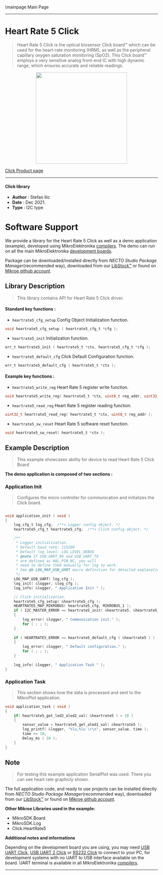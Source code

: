 \mainpage Main Page

---
# Heart Rate 5 Click

> Heart Rate 5 Click is the optical biosensor Click board™ which can be used for the heart-rate monitoring (HRM), as well as the peripheral capillary oxygen saturation monitoring (SpO2). This Click board™ employs a very sensitive analog front-end IC with high dynamic range, which ensures accurate and reliable readings. 

<p align="center">
  <img src="https://download.mikroe.com/images/click_for_ide/heartrate5_click.png" height=300px>
</p>

[Click Product page](https://www.mikroe.com/heart-rate-5-click)

---


#### Click library

- **Author**        : Stefan Ilic
- **Date**          : Dec 2021.
- **Type**          : I2C type


# Software Support

We provide a library for the Heart Rate 5 Click
as well as a demo application (example), developed using MikroElektronika
[compilers](https://www.mikroe.com/necto-studio).
The demo can run on all the main MikroElektronika [development boards](https://www.mikroe.com/development-boards).

Package can be downloaded/installed directly from *NECTO Studio Package Manager*(recommended way), downloaded from our [LibStock&trade;](https://libstock.mikroe.com) or found on [Mikroe github account](https://github.com/MikroElektronika/mikrosdk_click_v2/tree/master/clicks).

## Library Description

> This library contains API for Heart Rate 5 Click driver.

#### Standard key functions :

- `heartrate5_cfg_setup` Config Object Initialization function.
```c
void heartrate5_cfg_setup ( heartrate5_cfg_t *cfg );
```

- `heartrate5_init` Initialization function.
```c
err_t heartrate5_init ( heartrate5_t *ctx, heartrate5_cfg_t *cfg );
```

- `heartrate5_default_cfg` Click Default Configuration function.
```c
err_t heartrate5_default_cfg ( heartrate5_t *ctx );
```

#### Example key functions :

- `heartrate5_write_reg` Heart Rate 5 register write function.
```c
void heartrate5_write_reg( heartrate5_t *ctx, uint8_t reg_addr, uint32_t write_data ); 
```

- `heartrate5_read_reg` Heart Rate 5 register reading function.
```c
uint32_t heartrate5_read_reg( heartrate5_t *ctx, uint8_t reg_addr ); 
```

- `heartrate5_sw_reset` Heart Rate 5 software reset function.
```c
void heartrate5_sw_reset( heartrate5_t *ctx );
```

## Example Description

> This example showcases ability for device to read Heart Rate 5 Click Board

**The demo application is composed of two sections :**

### Application Init

> Configures the micro controller for communication and initializes the Click board. 

```c

void application_init ( void ) 
{
    log_cfg_t log_cfg;  /**< Logger config object. */
    heartrate5_cfg_t heartrate5_cfg;  /**< Click config object. */

    /** 
     * Logger initialization.
     * Default baud rate: 115200
     * Default log level: LOG_LEVEL_DEBUG
     * @note If USB_UART_RX and USB_UART_TX 
     * are defined as HAL_PIN_NC, you will 
     * need to define them manually for log to work. 
     * See @b LOG_MAP_USB_UART macro definition for detailed explanation.
     */
    LOG_MAP_USB_UART( log_cfg );
    log_init( &logger, &log_cfg );
    log_info( &logger, " Application Init " );

    // Click initialization.
    heartrate5_cfg_setup( &heartrate5_cfg );
    HEARTRATE5_MAP_MIKROBUS( heartrate5_cfg, MIKROBUS_1 );
    if ( I2C_MASTER_ERROR == heartrate5_init( &heartrate5, &heartrate5_cfg ) ) 
    {
        log_error( &logger, " Communication init." );
        for ( ; ; );
    }
    
    if ( HEARTRATE5_ERROR == heartrate5_default_cfg ( &heartrate5 ) )
    {
        log_error( &logger, " Default configuration." );
        for ( ; ; );
    }
    
    log_info( &logger, " Application Task " );
}

```

### Application Task

> This section shows how the data is processed and sent to the MikroPlot application.

```c
void application_task ( void ) 
{
    if( heartrate5_get_led2_aled2_val( &heartrate5 ) < 10 )
    {
        sensor_value = heartrate5_get_aled1_val( &heartrate5 );
        log_printf( &logger, "%lu,%lu \r\n", sensor_value, time );
        time += 10;
        Delay_ms ( 10 );
    }
}
```

## Note

> For testing this example application SerialPlot was used. 
> There you can see heart rate graphicly shown.

The full application code, and ready to use projects can be installed directly from *NECTO Studio Package Manager*(recommended way), downloaded from our [LibStock&trade;](https://libstock.mikroe.com) or found on [Mikroe github account](https://github.com/MikroElektronika/mikrosdk_click_v2/tree/master/clicks).

**Other Mikroe Libraries used in the example:**

- MikroSDK.Board
- MikroSDK.Log
- Click.HeartRate5

**Additional notes and informations**

Depending on the development board you are using, you may need
[USB UART Click](https://www.mikroe.com/usb-uart-click),
[USB UART 2 Click](https://www.mikroe.com/usb-uart-2-click) or
[RS232 Click](https://www.mikroe.com/rs232-click) to connect to your PC, for
development systems with no UART to USB interface available on the board. UART
terminal is available in all MikroElektronika
[compilers](https://shop.mikroe.com/compilers).

---
